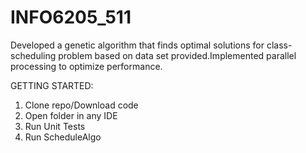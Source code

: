 # INFO6205_511

Developed a genetic algorithm that finds optimal solutions for class-scheduling problem based on data set provided.Implemented parallel processing to optimize performance.

GETTING STARTED:
1.    Clone repo/Download code
2.    Open folder in any IDE
3.    Run Unit Tests
4.    Run ScheduleAlgo 
